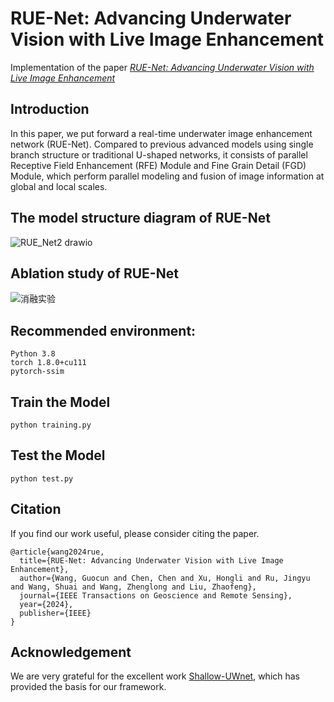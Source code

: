 # RUE-Net: Advancing Underwater Vision with Live Image Enhancement
Implementation of the paper *[RUE-Net: Advancing Underwater Vision with Live Image Enhancement](https://ieeexplore.ieee.org/abstract/document/10537222)*

## Introduction
In this paper, we put forward a real-time underwater image enhancement network (RUE-Net). Compared to previous advanced models using single branch structure or traditional U-shaped networks, it consists of parallel Receptive Field Enhancement (RFE) Module and Fine Grain Detail (FGD) Module, which perform parallel modeling and fusion of image information at global and local scales. 

## The model structure diagram of RUE-Net
![RUE_Net2 drawio](https://github.com/GuocunWang/RUE-Net/assets/103011611/11973434-ef72-449b-a09a-dc71b4b7cc6c)

## Ablation study of RUE-Net

![消融实验](https://github.com/GuocunWang/RUE-Net/assets/103011611/ca6ef2c3-c13a-4737-98d3-052afa515bf1)


## Recommended environment:
```
Python 3.8
torch 1.8.0+cu111
pytorch-ssim
```

## Train the Model
```
python training.py
```

## Test the Model
```
python test.py
```

## Citation

If you find our work useful, please consider citing the paper.

```
@article{wang2024rue,
  title={RUE-Net: Advancing Underwater Vision with Live Image Enhancement},
  author={Wang, Guocun and Chen, Chen and Xu, Hongli and Ru, Jingyu and Wang, Shuai and Wang, Zhenglong and Liu, Zhaofeng},
  journal={IEEE Transactions on Geoscience and Remote Sensing},
  year={2024},
  publisher={IEEE}
}
```
## Acknowledgement

We are very grateful for the excellent work [Shallow-UWnet](https://github.com/mkartik/Shallow-UWnet), which has provided the basis for our framework.